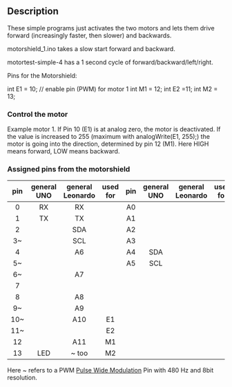## Description 

These simple programs just activates the two motors and lets them drive forward (increasingly faster, then slower) and backwards.

motorshield_1.ino takes a slow start forward and backward.

motortest-simple-4 has a 1 second cycle of forward/backward/left/right.

Pins for the Motorshield:

int E1 = 10; // enable pin (PWM) for motor 1
int M1 = 12;
int E2 =11;
int M2 = 13;

### Control the motor

Example motor 1. If Pin 10 (E1) is at analog zero, the motor is deactivated. If the value is increased to 255 (maximum with analogWrite(E1, 255);) the motor is going into the direction, determined by pin 12 (M1). Here HIGH means forward, LOW means backward.

### Assigned pins from the motorshield

| pin | general UNO | general Leonardo | used for | pin | general UNO | general Leonardo | used for |
|:---:|:-----------:|:----------------:|:--------:|:---:|:-----------:|------------------|:--------:|
| 0   |      RX     |        RX        |          |  A0 |             |                  |          |
| 1   |      TX     |        TX        |          |  A1 |             |                  |          |
| 2   |             |        SDA       |          |  A2 |             |                  |          |
| 3~  |             |        SCL       |          |  A3 |             |                  |          |
| 4   |             |        A6        |          |  A4 |     SDA     |                  |          |
| 5~  |             |                  |          |  A5 |     SCL     |                  |          |
| 6~  |             |        A7        |          |     |             |                  |          |
| 7   |             |                  |          |     |             |                  |          |
| 8   |             |        A8        |          |     |             |                  |          |
| 9~  |             |        A9        |          |     |             |                  |          |
| 10~ |             |        A10       |    E1    |     |             |                  |          |
| 11~ |             |                  |    E2    |     |             |                  |          |
| 12  |             |        A11       |    M1    |     |             |                  |          |
| 13  |     LED     |       ~ too      |    M2    |     |             |                  |          |

Here ~ refers to a PWM [Pulse Wide Modulation](https://en.wikipedia.org/wiki/Pulse-width_modulation) Pin with 480 Hz and 8bit resolution.
